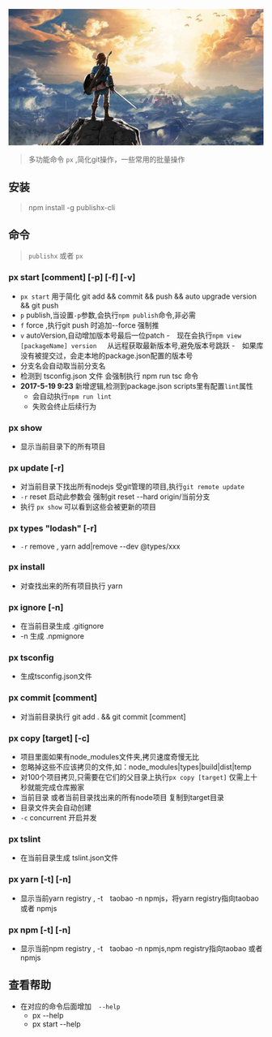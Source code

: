 ![my love](./logo.png)

> 多功能命令 `px` ,简化git操作，一些常用的批量操作

## 安装      
> npm install -g publishx-cli          
 
## 命令    
> `publishx` 或者 `px`     

### px start [comment] [-p] [-f] [-v]
- `px start` 用于简化 git add && commit && push && auto upgrade version  && git push 
- `p` publish,当设置`-p`参数,会执行`npm publish`命令,非必需
- `f` force ,执行git push 时追加--force 强制推
- `v` autoVersion,自动增加版本号最后一位patch
    -　现在会执行`npm view [packageName] version `　从远程获取最新版本号,避免版本号跳跃
    -　如果库没有被提交过，会走本地的package.json配置的版本号
-  分支名会自动取当前分支名
-  检测到 tsconfig.json 文件 会强制执行 npm run tsc 命令
- **2017-5-19 9:23** 新增逻辑,检测到package.json scripts里有配置`lint`属性
    - 会自动执行`npm run lint`
    - 失败会终止后续行为
 
### px show 
- 显示当前目录下的所有项目

### px update [-r] 
- 对当前目录下找出所有nodejs 受git管理的项目,执行`git remote update`
- `-r` reset 启动此参数会 强制git reset --hard origin/当前分支 
- 执行 `px show` 可以看到这些会被更新的项目

### px types "lodash" [-r] 
-  `-r` remove , yarn add|remove --dev @types/xxx 

### px install  
- 对查找出来的所有项目执行 yarn 

### px ignore [-n]  
- 在当前目录生成 .gitignore
- -n 生成 .npmignore

### px tsconfig 
- 生成tsconfig.json文件

### px commit [comment] 
- 对当前目录执行 git add . && git commit [comment]

### px copy [target]  [-c] 
- 项目里面如果有node_modules文件夹,拷贝速度奇慢无比   
- 忽略掉这些不应该拷贝的文件,如：node_modules|types|build|dist|temp  
- 对100个项目拷贝,只需要在它们的父目录上执行`px copy [target]` 仅需上十秒就能完成仓库搬家
- 当前目录 或者当前目录找出来的所有node项目 复制到target目录
- 目录文件夹会自动创建
- `-c` concurrent 开启并发

### px tslint 
- 在当前目录生成 tslint.json文件

### px yarn [-t] [-n]
- 显示当前yarn registry , -t　taobao -n npmjs，将yarn registry指向taobao 或者 npmjs

### px npm [-t] [-n]
- 显示当前npm registry , -t　taobao -n npmjs,npm registry指向taobao 或者 npmjs 

## 查看帮助

- 在对应的命令后面增加　`--help`
    * px --help 
    * px start --help 
 
 